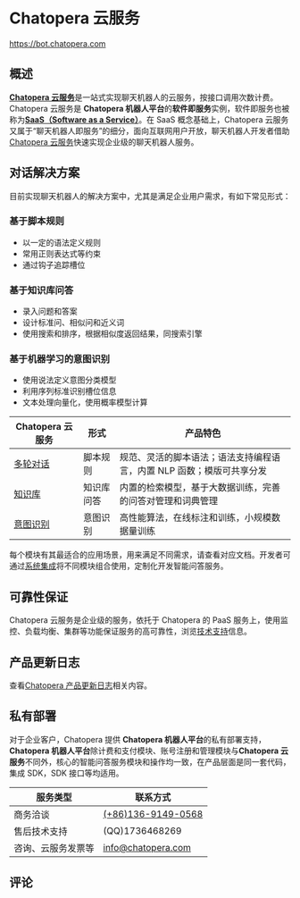 # Chatopera 云服务

<a href="https://bot.chatopera.com" target="_blank">https://bot.chatopera.com</a>

## 概述

[**Chatopera 云服务**](https://bot.chatopera.com/)是一站式实现聊天机器人的云服务，按接口调用次数计费。Chatopera 云服务是 **Chatopera 机器人平台**的**软件即服务**实例，软件即服务也被称为[**SaaS（Software as a Service）**](https://baike.baidu.com/item/saas/6703273?fromtitle=%E8%BD%AF%E4%BB%B6%E5%8D%B3%E6%9C%8D%E5%8A%A1)。在 SaaS 概念基础上，Chatopera 云服务又属于“聊天机器人即服务”的细分，面向互联网用户开放，聊天机器人开发者借助 [Chatopera 云服务](https://bot.chatopera.com)快速实现企业级的聊天机器人服务。

## 对话解决方案

目前实现聊天机器人的解决方案中，尤其是满足企业用户需求，有如下常见形式：

### 基于脚本规则

- 以一定的语法定义规则
- 常用正则表达式等约束
- 通过钩子追踪槽位

### 基于知识库问答

- 录入问题和答案
- 设计标准问、相似问和近义词
- 使用搜索和排序，根据相似度返回结果，同搜索引擎

### 基于机器学习的意图识别

- 使用说法定义意图分类模型
- 利用序列标准识别槽位信息
- 文本处理向量化，使用概率模型计算

| Chatopera 云服务                                         | 形式       | 产品特色                                                              |
| -------------------------------------------------------- | ---------- | --------------------------------------------------------------------- |
| [多轮对话](/products/chatbot-platform/conversation.html) | 脚本规则   | 规范、灵活的脚本语法；语法支持编程语言，内置 NLP 函数；模版可共享分发 |
| [知识库](/products/chatbot-platform/faq.html)            | 知识库问答 | 内置的检索模型，基于大数据训练，完善的问答对管理和词典管理            |
| [意图识别](/products/chatbot-platform/intent.html)       | 意图识别   | 高性能算法，在线标注和训练，小规模数据量训练                          |

每个模块有其最适合的应用场景，用来满足不同需求，请查看对应文档。开发者可通过[系统集成](/products/chatbot-platform/integration.html)将不同模块组合使用，定制化开发智能问答服务。

## 可靠性保证

Chatopera 云服务是企业级的服务，依托于 Chatopera 的 PaaS 服务上，使用监控、负载均衡、集群等功能保证服务的高可靠性，浏览[技术支持](/products/chatbot-platform/support.html)信息。

## 产品更新日志

查看[Chatopera 产品更新日志](https://status.chatopera.com/tags?tag=%E6%9C%BA%E5%99%A8%E4%BA%BA%E5%B9%B3%E5%8F%B0)相关内容。

## 私有部署

对于企业客户，Chatopera 提供 **Chatopera 机器人平台**的私有部署支持，**Chatopera 机器人平台**除计费和支付模块、账号注册和管理模块与**Chatopera 云服务**不同外，核心的智能问答服务模块和操作均一致，在产品层面是同一套代码，集成 SDK，SDK 接口等均适用。

| 服务类型           | 联系方式                                                                                                                                          |
| ------------------ | ------------------------------------------------------------------------------------------------------------------------------------------------- |
| 商务洽谈           | <a href="tel:13691490568">(+86)136-9149-0568</a>                                                                                                  |
| 售后技术支持       | (QQ)1736468269                                                                                                                                    |
| 咨询、云服务发票等 | <a href="mailto:info@chatopera.com?subject=Chatopera云服务私有部署-文档中心&body=请在正文填写您的名字及电话或微信联系方式">info@chatopera.com</a> |

## 评论

<script src="https://utteranc.es/client.js"
        repo="chatopera/docs"
        issue-term="pathname"
        label="Comment"
        theme="github-light"
        crossorigin="anonymous"
        async>
</script>
